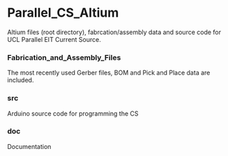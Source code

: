 # Parallel_CS_Altium

Altium files (root directory), fabrcation/assembly data and source code for UCL Parallel EIT Current Source.


### Fabrication_and_Assembly_Files
The most recently used Gerber files, BOM and Pick and Place data are included.

### src
Arduino source code for programming the CS

### doc
Documentation
